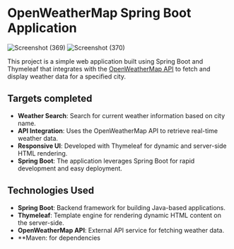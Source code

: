 # OpenWeatherMap Spring Boot Application

![Screenshot (369)](https://github.com/user-attachments/assets/7c8ccf04-7bad-41bc-b871-7fb206056fe9)
![Screenshot (370)](https://github.com/user-attachments/assets/80301e0b-409a-4540-85a3-1e45c6c0c2ea)


This project is a simple web application built using Spring Boot and Thymeleaf that integrates with the [OpenWeatherMap API](https://openweathermap.org/api) to fetch and display weather data for a specified city.

## Targets completed

- **Weather Search**: Search for current weather information based on city name.
- **API Integration**: Uses the OpenWeatherMap API to retrieve real-time weather data.
- **Responsive UI**: Developed with Thymeleaf for dynamic and server-side HTML rendering.
- **Spring Boot**: The application leverages Spring Boot for rapid development and easy deployment.

## Technologies Used

- **Spring Boot**: Backend framework for building Java-based applications.
- **Thymeleaf**: Template engine for rendering dynamic HTML content on the server-side.
- **OpenWeatherMap API**: External API service for fetching weather data.
- **Maven: for dependencies 
